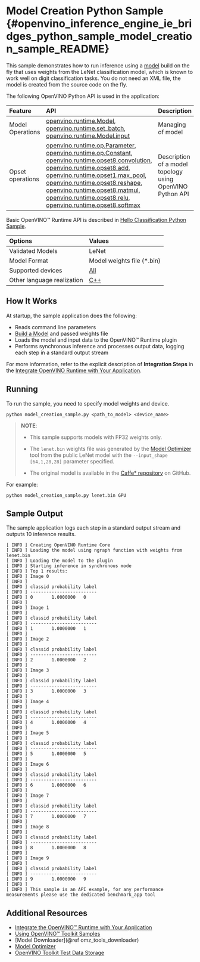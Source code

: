 # Model Creation Python Sample {#openvino_inference_engine_ie_bridges_python_sample_model_creation_sample_README}

This sample demonstrates how to run inference using a [model](../../../docs/OV_Runtime_UG/model_representation.md) build on the fly that uses weights from the LeNet classification model, which is known to work well on digit classification tasks. You do not need an XML file, the model is created from the source code on the fly.

The following OpenVINO Python API is used in the application:

| Feature          | API                                                                                                                                                                                                                                                                                                               | Description                                             |
| :--------------- | :---------------------------------------------------------------------------------------------------------------------------------------------------------------------------------------------------------------------------------------------------------------------------------------------------------------- | :------------------------------------------------------ |
| Model Operations | [openvino.runtime.Model], [openvino.runtime.set_batch], [openvino.runtime.Model.input]                                                                                                                                                                                                                            | Managing of model                                       |
| Opset operations | [openvino.runtime.op.Parameter], [openvino.runtime.op.Constant], [openvino.runtime.opset8.convolution], [openvino.runtime.opset8.add], [openvino.runtime.opset1.max_pool], [openvino.runtime.opset8.reshape], [openvino.runtime.opset8.matmul], [openvino.runtime.opset8.relu], [openvino.runtime.opset8.softmax] | Description of a model topology using OpenVINO Python API |

Basic OpenVINO™ Runtime API is described in [Hello Classification Python Sample](../hello_classification/README.md).

| Options                    | Values                                                                |
| :------------------------- | :-------------------------------------------------------------------- |
| Validated Models           | LeNet                                                                 |
| Model Format               | Model weights file (\*.bin)                                         |
| Supported devices          | [All](../../../docs/OV_Runtime_UG/supported_plugins/Supported_Devices.md)     |
| Other language realization | [C++](../../../samples/cpp/model_creation_sample/README.md) |

## How It Works

At startup, the sample application does the following:
- Reads command line parameters
- [Build a Model](../../../docs/OV_Runtime_UG/model_representation.md) and passed weights file
- Loads the model and input data to the OpenVINO™ Runtime plugin
- Performs synchronous inference and processes output data, logging each step in a standard output stream

For more information, refer to the explicit description of
**Integration Steps** in the [Integrate OpenVINO Runtime with Your Application](../../../docs/OV_Runtime_UG/integrate_with_your_application.md).

## Running

To run the sample, you need to specify model weights and device.

```
python model_creation_sample.py <path_to_model> <device_name>
```

> **NOTE**:
>
> - This sample supports models with FP32 weights only.
>
> - The `lenet.bin` weights file was generated by the [Model Optimizer](../../../docs/MO_DG/Deep_Learning_Model_Optimizer_DevGuide.md) tool from the public LeNet model with the `--input_shape [64,1,28,28]` parameter specified.  
>
> - The original model is available in the [Caffe* repository](https://github.com/BVLC/caffe/tree/master/examples/mnist) on GitHub.

For example:

```
python model_creation_sample.py lenet.bin GPU
```

## Sample Output

The sample application logs each step in a standard output stream and outputs 10 inference results.

```
[ INFO ] Creating OpenVINO Runtime Core
[ INFO ] Loading the model using ngraph function with weights from lenet.bin
[ INFO ] Loading the model to the plugin
[ INFO ] Starting inference in synchronous mode
[ INFO ] Top 1 results: 
[ INFO ] Image 0
[ INFO ]        
[ INFO ] classid probability label
[ INFO ] -------------------------
[ INFO ] 0       1.0000000   0
[ INFO ]
[ INFO ] Image 1
[ INFO ]
[ INFO ] classid probability label
[ INFO ] -------------------------
[ INFO ] 1       1.0000000   1
[ INFO ]
[ INFO ] Image 2
[ INFO ] 
[ INFO ] classid probability label
[ INFO ] -------------------------
[ INFO ] 2       1.0000000   2
[ INFO ]
[ INFO ] Image 3
[ INFO ]
[ INFO ] classid probability label
[ INFO ] -------------------------
[ INFO ] 3       1.0000000   3
[ INFO ]
[ INFO ] Image 4
[ INFO ]
[ INFO ] classid probability label
[ INFO ] -------------------------
[ INFO ] 4       1.0000000   4
[ INFO ]
[ INFO ] Image 5
[ INFO ]
[ INFO ] classid probability label
[ INFO ] -------------------------
[ INFO ] 5       1.0000000   5
[ INFO ]
[ INFO ] Image 6
[ INFO ]
[ INFO ] classid probability label
[ INFO ] -------------------------
[ INFO ] 6       1.0000000   6
[ INFO ]
[ INFO ] Image 7
[ INFO ]
[ INFO ] classid probability label
[ INFO ] -------------------------
[ INFO ] 7       1.0000000   7
[ INFO ]
[ INFO ] Image 8
[ INFO ]
[ INFO ] classid probability label
[ INFO ] -------------------------
[ INFO ] 8       1.0000000   8
[ INFO ]
[ INFO ] Image 9
[ INFO ]
[ INFO ] classid probability label
[ INFO ] -------------------------
[ INFO ] 9       1.0000000   9
[ INFO ]
[ INFO ] This sample is an API example, for any performance measurements please use the dedicated benchmark_app tool
```

## Additional Resources

- [Integrate the OpenVINO™ Runtime with Your Application](../../../docs/OV_Runtime_UG/integrate_with_your_application.md)
- [Using OpenVINO™ Toolkit Samples](../../../docs/OV_Runtime_UG/Samples_Overview.md)
- [Model Downloader](@ref omz_tools_downloader)
- [Model Optimizer](../../../docs/MO_DG/Deep_Learning_Model_Optimizer_DevGuide.md)
- [OpenVINO Toolkit Test Data Storage](https://storage.openvinotoolkit.org/data/test_data)

[openvino.runtime.Model]:https://docs.openvino.ai/2022.2/api/ie_python_api/_autosummary/openvino.runtime.Model.html
[openvino.runtime.set_batch]:https://docs.openvino.ai/2022.2/api/ie_python_api/_autosummary/openvino.runtime.set_batch.html
[openvino.runtime.Model.input]:https://docs.openvino.ai/2022.2/api/ie_python_api/_autosummary/openvino.runtime.Model.html#openvino.runtime.Model.input
[openvino.runtime.op.Parameter]:https://docs.openvino.ai/2022.2/api/ie_python_api/_autosummary/openvino.runtime.op.Parameter.html
[openvino.runtime.op.Constant]:https://docs.openvino.ai/2022.2/api/ie_python_api/_autosummary/openvino.runtime.op.Constant.html
[openvino.runtime.opset8.convolution]:https://docs.openvino.ai/2022.2/api/ie_python_api/_autosummary/openvino.runtime.opset8.convolution.html
[openvino.runtime.opset8.add]:https://docs.openvino.ai/2022.2/api/ie_python_api/_autosummary/openvino.runtime.opset8.add.html
[openvino.runtime.opset1.max_pool]:https://docs.openvino.ai/2022.2/api/ie_python_api/_autosummary/openvino.runtime.opset1.max_pool.html
[openvino.runtime.opset8.reshape]:https://docs.openvino.ai/2022.2/api/ie_python_api/_autosummary/openvino.runtime.opset8.reshape.html
[openvino.runtime.opset8.matmul]:https://docs.openvino.ai/2022.2/api/ie_python_api/_autosummary/openvino.runtime.opset8.matmul.html
[openvino.runtime.opset8.relu]:https://docs.openvino.ai/2022.2/api/ie_python_api/_autosummary/openvino.runtime.opset8.relu.html
[openvino.runtime.opset8.softmax]:https://docs.openvino.ai/2022.2/api/ie_python_api/_autosummary/openvino.runtime.opset8.softmax.html
